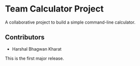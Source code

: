 ﻿# Team Calculator Project
A collaborative project to build a simple command-line calculator.

## Contributors
- Harshal Bhagwan Kharat



T h i s   i s   t h e   f i r s t   m a j o r   r e l e a s e . 
 
 
